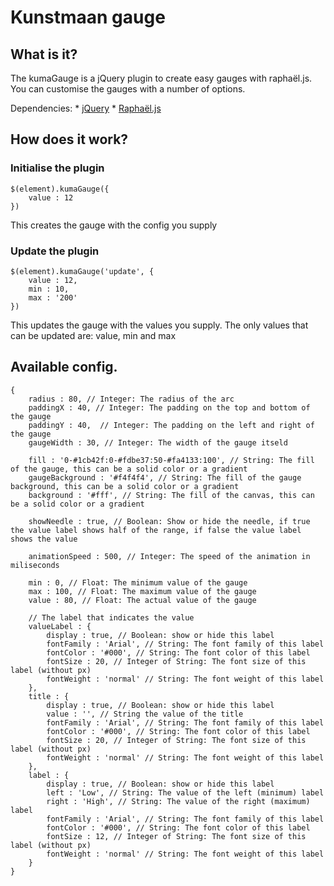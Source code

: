 # Kunstmaan gauge

## What is it?
The kumaGauge is a jQuery plugin to create easy gauges with raphaël.js. 
You can customise the gauges with a number of options.

Dependencies:
    * [jQuery](http://jquery.com)
    * [Raphaël.js](http://raphaeljs.com/)

## How does it work?
### Initialise the plugin 
```
$(element).kumaGauge({
    value : 12
})
```
This creates the gauge with the config you supply

### Update the plugin
```
$(element).kumaGauge('update', {
    value : 12,
    min : 10,
    max : '200'
})
```
This updates the gauge with the values you supply. The only values that can be updated are: value, min and max

## Available config.

```
{
    radius : 80, // Integer: The radius of the arc
    paddingX : 40, // Integer: The padding on the top and bottom of the gauge
    paddingY : 40,  // Integer: The padding on the left and right of the gauge
    gaugeWidth : 30, // Integer: The width of the gauge itseld

    fill : '0-#1cb42f:0-#fdbe37:50-#fa4133:100', // String: The fill of the gauge, this can be a solid color or a gradient
    gaugeBackground : '#f4f4f4', // String: The fill of the gauge background, this can be a solid color or a gradient
    background : '#fff', // String: The fill of the canvas, this can be a solid color or a gradient

    showNeedle : true, // Boolean: Show or hide the needle, if true the value label shows half of the range, if false the value label shows the value

    animationSpeed : 500, // Integer: The speed of the animation in miliseconds

    min : 0, // Float: The minimum value of the gauge
    max : 100, // Float: The maximum value of the gauge
    value : 80, // Float: The actual value of the gauge

    // The label that indicates the value
    valueLabel : {
        display : true, // Boolean: show or hide this label
        fontFamily : 'Arial', // String: The font family of this label
        fontColor : '#000', // String: The font color of this label
        fontSize : 20, // Integer of String: The font size of this label (without px)
        fontWeight : 'normal' // String: The font weight of this label
    },
    title : {
        display : true, // Boolean: show or hide this label
        value : '', // String the value of the title
        fontFamily : 'Arial', // String: The font family of this label
        fontColor : '#000', // String: The font color of this label
        fontSize : 20, // Integer of String: The font size of this label (without px)
        fontWeight : 'normal' // String: The font weight of this label
    },
    label : {
        display : true, // Boolean: show or hide this label
        left : 'Low', // String: The value of the left (minimum) label
        right : 'High', // String: The value of the right (maximum) label
        fontFamily : 'Arial', // String: The font family of this label
        fontColor : '#000', // String: The font color of this label
        fontSize : 12, // Integer of String: The font size of this label (without px)
        fontWeight : 'normal' // String: The font weight of this label
    }
}
```